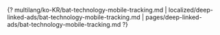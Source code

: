 {? multilang/ko-KR/bat-technology-mobile-tracking.md | localized/deep-linked-ads/bat-technology-mobile-tracking.md | pages/deep-linked-ads/bat-technology-mobile-tracking.md ?}
